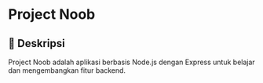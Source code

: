 # Project Noob

## 📌 Deskripsi
Project Noob adalah aplikasi berbasis Node.js dengan Express untuk belajar dan mengembangkan fitur backend.
